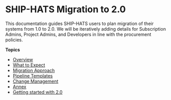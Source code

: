 # SHIP-HATS Migration to 2.0

This documentation guides SHIP-HATS users to plan migration of their systems from 1.0 to 2.0. We will be iteratively adding details for Subscription Admins, Project Admins, and Developers in line with the procurement policies.  


**Topics**
- [Overview](ship-hats-migration-overview)
- [What to Expect](ship-hats-migration-what-to-expect)
- [Migration Approach](ship-hats-migration)
- [Pipeline Templates](pipeline-templates)
- [Change Management](ship-hats-migration-change-management)
- [Annex](ship-hats-migration-annex)
- [Getting started with 2.0](https://docs.developer.tech.gov.sg/docs/ship-hats-getting-started/)

<!--This document provides information for migrating from SHIP-HATS version 1.0 to SHIP-HATS version 2.0 
This is a guide for SHIP-HATS users to plan the migration of their systems from SHIP-HATS version 1.0 to SHIP-HATS version 2.0. The guide includes details for Subscription Administrators (SA), Project Administrators (PA), and Developers (Users) to plan for the internal approvals and processes, reviewing any contract details with outsourced vendors, and technical planning.  

We will iteratively release details as soon as we are able to share in line with Government Procurement policies.  -->  